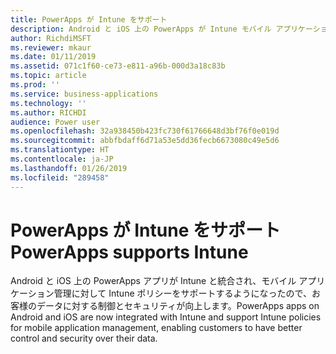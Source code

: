 ```yaml
---
title: PowerApps が Intune をサポート
description: Android と iOS 上の PowerApps が Intune モバイル アプリケーション管理をサポートするようになりました
author: RichdiMSFT
ms.reviewer: mkaur
ms.date: 01/11/2019
ms.assetid: 071c1f60-ce73-e811-a96b-000d3a18c83b
ms.topic: article
ms.prod: ''
ms.service: business-applications
ms.technology: ''
ms.author: RICHDI
audience: Power user
ms.openlocfilehash: 32a938450b423fc730f61766648d3bf76f0e019d
ms.sourcegitcommit: abbfbdaff6d71a53e5dd36fecb6673080c49e5d6
ms.translationtype: HT
ms.contentlocale: ja-JP
ms.lasthandoff: 01/26/2019
ms.locfileid: "289458"
---
```

# <a name="powerapps-supports-intune"></a><span data-ttu-id="da541-103">PowerApps が Intune をサポート</span><span class="sxs-lookup"><span data-stu-id="da541-103">PowerApps supports Intune</span></span>




<span data-ttu-id="da541-104">Android と iOS 上の PowerApps アプリが Intune と統合され、モバイル アプリケーション管理に対して Intune ポリシーをサポートするようになったので、お客様のデータに対する制御とセキュリティが向上します。</span><span class="sxs-lookup"><span data-stu-id="da541-104">PowerApps apps on Android and iOS are now integrated with Intune and support Intune policies for mobile application management, enabling customers to have better control and security over their data.</span></span>